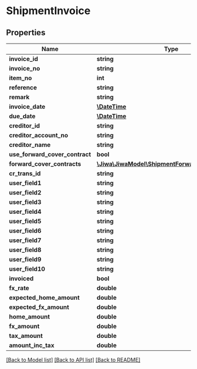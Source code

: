 # ShipmentInvoice

## Properties
Name | Type | Description | Notes
------------ | ------------- | ------------- | -------------
**invoice_id** | **string** |  | [optional] 
**invoice_no** | **string** |  | [optional] 
**item_no** | **int** |  | [optional] 
**reference** | **string** |  | [optional] 
**remark** | **string** |  | [optional] 
**invoice_date** | [**\DateTime**](\DateTime.md) |  | [optional] 
**due_date** | [**\DateTime**](\DateTime.md) |  | [optional] 
**creditor_id** | **string** |  | [optional] 
**creditor_account_no** | **string** |  | [optional] 
**creditor_name** | **string** |  | [optional] 
**use_forward_cover_contract** | **bool** |  | [optional] 
**forward_cover_contracts** | [**\Jiwa\JiwaModel\ShipmentForwardCoverContract[]**](ShipmentForwardCoverContract.md) |  | [optional] 
**cr_trans_id** | **string** |  | [optional] 
**user_field1** | **string** |  | [optional] 
**user_field2** | **string** |  | [optional] 
**user_field3** | **string** |  | [optional] 
**user_field4** | **string** |  | [optional] 
**user_field5** | **string** |  | [optional] 
**user_field6** | **string** |  | [optional] 
**user_field7** | **string** |  | [optional] 
**user_field8** | **string** |  | [optional] 
**user_field9** | **string** |  | [optional] 
**user_field10** | **string** |  | [optional] 
**invoiced** | **bool** |  | [optional] 
**fx_rate** | **double** |  | [optional] 
**expected_home_amount** | **double** |  | [optional] 
**expected_fx_amount** | **double** |  | [optional] 
**home_amount** | **double** |  | [optional] 
**fx_amount** | **double** |  | [optional] 
**tax_amount** | **double** |  | [optional] 
**amount_inc_tax** | **double** |  | [optional] 

[[Back to Model list]](../README.md#documentation-for-models) [[Back to API list]](../README.md#documentation-for-api-endpoints) [[Back to README]](../README.md)


